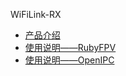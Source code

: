 <!-- docs/_sidebar.md -->
WiFiLink-RX

* [产品介绍](zh-cn/WiFiLink-RX/WiFiLink-RX)
* [使用说明——RubyFPV](zh-cn/WiFiLink-RX/RubyFPV)
* [使用说明——OpenIPC](zh-cn/WiFiLink-RX/OpenIPC)

